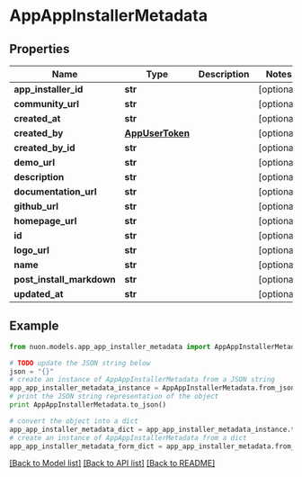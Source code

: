 # AppAppInstallerMetadata


## Properties

Name | Type | Description | Notes
------------ | ------------- | ------------- | -------------
**app_installer_id** | **str** |  | [optional] 
**community_url** | **str** |  | [optional] 
**created_at** | **str** |  | [optional] 
**created_by** | [**AppUserToken**](AppUserToken.md) |  | [optional] 
**created_by_id** | **str** |  | [optional] 
**demo_url** | **str** |  | [optional] 
**description** | **str** |  | [optional] 
**documentation_url** | **str** |  | [optional] 
**github_url** | **str** |  | [optional] 
**homepage_url** | **str** |  | [optional] 
**id** | **str** |  | [optional] 
**logo_url** | **str** |  | [optional] 
**name** | **str** |  | [optional] 
**post_install_markdown** | **str** |  | [optional] 
**updated_at** | **str** |  | [optional] 

## Example

```python
from nuon.models.app_app_installer_metadata import AppAppInstallerMetadata

# TODO update the JSON string below
json = "{}"
# create an instance of AppAppInstallerMetadata from a JSON string
app_app_installer_metadata_instance = AppAppInstallerMetadata.from_json(json)
# print the JSON string representation of the object
print AppAppInstallerMetadata.to_json()

# convert the object into a dict
app_app_installer_metadata_dict = app_app_installer_metadata_instance.to_dict()
# create an instance of AppAppInstallerMetadata from a dict
app_app_installer_metadata_form_dict = app_app_installer_metadata.from_dict(app_app_installer_metadata_dict)
```
[[Back to Model list]](../README.md#documentation-for-models) [[Back to API list]](../README.md#documentation-for-api-endpoints) [[Back to README]](../README.md)


